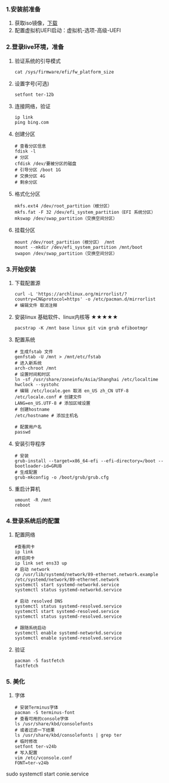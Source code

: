### 1.安装前准备
1. 获取iso镜像，[下载](https://archlinux.org/download/)
2. 配置虚拟机UEFI启动：虚拟机-选项-高级-UEFI

### 2.登录live环境，准备
1. 验证系统的引导模式
   
   ```shell
   cat /sys/firmware/efi/fw_platform_size
   ```

2. 设置字号(可选)
   
   ```shell
   setfont ter-12b
   ```

3. 连接网络，验证
   
   ```shell
   ip link
   ping bing.com
   ```

4. 创建分区
   
   ```shell
   # 查看分区信息
   fdisk -l
   # 分区 
   cfdisk /dev/要被分区的磁盘
   # 引导分区 /boot 1G
   # 交换分区 4G
   # 剩余分区
   ```

5. 格式化分区
   
   ```shell
   mkfs.ext4 /dev/root_partition（根分区）
   mkfs.fat -F 32 /dev/efi_system_partition（EFI 系统分区）
   mkswap /dev/swap_partition（交换空间分区）
   ```

6. 挂载分区
   
   ```shell
   mount /dev/root_partition（根分区） /mnt
   mount --mkdir /dev/efi_system_partition /mnt/boot
   swapon /dev/swap_partition（交换空间分区）
   ```
### 3.开始安装
1. 下载配置源
   
   ```shell
   curl -L 'https://archlinux.org/mirrorlist/?country=CN&protocol=https' -o /etc/pacman.d/mirrorlist
   # 编辑文件 取消注释
   ```

2. 安装linux 基础软件、linux内核等 ★★★★★
   
   ```shell
   pacstrap -K /mnt base linux git vim grub efibootmgr
   ```

3. 配置系统
    
    ```shell
    # 生成fstab 文件
    genfstab -U /mnt > /mnt/etc/fstab
    # 进入新系统
    arch-chroot /mnt
    # 设置时间和时区
    ln -sf /usr/share/zoneinfo/Asia/Shanghai /etc/localtime
    hwclock --systohc
    # 编辑 /etc/locale.gen 取消 en_US zh_CN UTF-8
    /etc/locale.conf # 创建文件
    LANG=en_US.UTF-8 # 添加区域设置
    # 创建hostname
    /etc/hostname # 添加主机名

    # 配置用户名
    passwd
    ```

4. 安装引导程序
    
    ```shell
    # 安装
    grub-install --target=x86_64-efi --efi-directory=/boot --bootloader-id=GRUB
    # 生成配置
    grub-mkconfig -o /boot/grub/grub.cfg
    ```

5. 重启计算机
    
    ```shell
    umount -R /mnt
    reboot
    ```
    
### 4.登录系统后的配置
1. 配置网络
    
    ```shell
    #查看网卡
    ip link 
    #开启网卡
    ip link set ens33 up
    # 启动 network
    cp /usr/lib/systemd/network/89-ethernet.network.example /etc/systemd/network/89-ethernet.network
    systemctl start systemd-networkd.service
    systemctl status systemd-networkd.service
 
    # 启动 resolved DNS
    systemctl status systemd-resolved.service
    systemctl start systemd-resolved.service
    systemctl status systemd-resolved.service

    # 跟随系统启动
    systemctl enable systemd-networkd.service
    systemctl enable systemd-resolved.service
    ```
2. 验证
    
    ```shell
    pacman -S fastfetch
    fastfetch
    ```
### 5. 美化
1. 字体
   ```shell
   # 安装Terminus字体
   pacman -S terminus-font
   # 查看可用的console字体
   ls /usr/share/kbd/consolefonts
   # 或者过滤一下结果
   ls /usr/share/kbd/consolefonts | grep ter
   # 临时修改
   setfont ter-v24b
   # 写入配置
   vim /etc/vconsole.conf
   FONT=ter-v24b
   ```

sudo systemctl start conie.service
